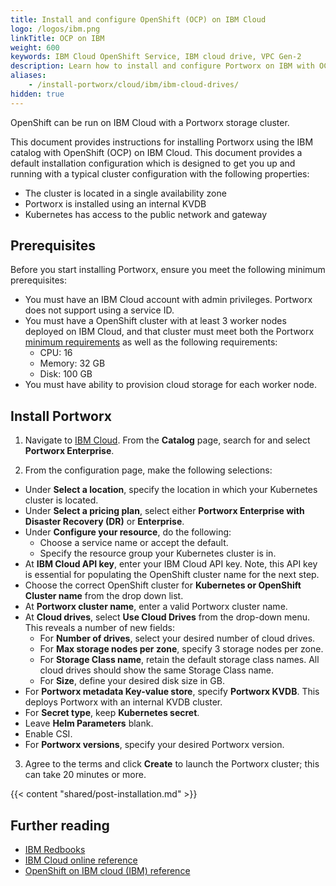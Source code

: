 ```yaml
---
title: Install and configure OpenShift (OCP) on IBM Cloud
logo: /logos/ibm.png
linkTitle: OCP on IBM
weight: 600
keywords: IBM Cloud OpenShift Service, IBM cloud drive, VPC Gen-2
description: Learn how to install and configure Portworx on IBM with OCP using Cloud Drives.
aliases:
    - /install-portworx/cloud/ibm/ibm-cloud-drives/
hidden: true
---
```



OpenShift can be run on IBM Cloud with a Portworx storage cluster. 

This document provides instructions for installing Portworx using the IBM catalog with OpenShift (OCP) on IBM Cloud. This document provides a default installation configuration which is designed to get you up and running with a typical cluster configuration with the following properties:

* The cluster is located in a single availability zone
* Portworx is installed using an internal KVDB
* Kubernetes has access to the public network and gateway

## Prerequisites

Before you start installing Portworx, ensure you meet the following minimum prerequisites:

* You must have an IBM Cloud account with admin privileges. Portworx does not support using a service ID. 
* You must have a OpenShift cluster with at least 3 worker nodes deployed on IBM Cloud, and that cluster must meet both the Portworx [minimum requirements](/install-portworx/prerequisites/) as well as the following requirements: 
  * CPU: 16 
  * Memory: 32 GB 
  * Disk: 100 GB
* You must have ability to provision cloud storage for each worker node. <!-- what does this actually mean? are these IAM permissions? how do they get the ability to provision nodes within IKS?  -->

## Install Portworx

1. Navigate to [IBM Cloud](https://cloud.ibm.com/login). From the **Catalog** page, search for and select **Portworx Enterprise**.

2. From the configuration page, make the following selections: 

  * Under **Select a location**, specify the location in which your Kubernetes cluster is located.
  * Under **Select a pricing plan**, select either **Portworx Enterprise with Disaster Recovery (DR)** or **Enterprise**.
  * Under **Configure your resource**, do the following:
    * Choose a service name or accept the default. 
    * Specify the resource group your Kubernetes cluster is in. 
  * At **IBM Cloud API key**, enter your IBM Cloud API key. Note, this API key is essential for populating the OpenShift cluster name for the next step.
  * Choose the correct OpenShift cluster for **Kubernetes or OpenShift Cluster name** from the drop down list.
  * At **Portworx cluster name**, enter a valid Portworx cluster name. 
  * At **Cloud drives**, select **Use Cloud Drives** from the drop-down menu. This reveals a number of new fields:
    * For **Number of drives**, select your desired number of cloud drives. 
    * For **Max storage nodes per zone**, specify 3 storage nodes per zone.
    * For **Storage Class name**, retain the default storage class names. All cloud drives should show the same Storage Class name.
    * For **Size**, define your desired disk size in GB.
  * For **Portworx metadata Key-value store**, specify **Portworx KVDB**. This deploys Portworx with an internal KVDB cluster.
  * For **Secret type**, keep **Kubernetes secret**. 
  * Leave **Helm Parameters** blank.
  * Enable CSI.
  * For **Portworx versions**, specify your desired Portworx version.

3. Agree to the terms and click **Create** to launch the Portworx cluster; this can take 20 minutes or more.

{{< content "shared/post-installation.md" >}}

## Further reading

* [IBM Redbooks](https://www.redbooks.ibm.com/redpapers/pdfs/redp5606.pdf)
* [IBM Cloud online reference](https://cloud.ibm.com/docs/containers?topic=containers-getting-started)
* [OpenShift on IBM cloud (IBM) reference](https://www.ibm.com/cloud/openshift)
